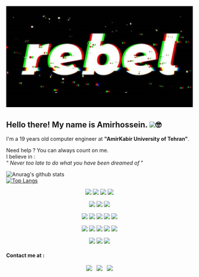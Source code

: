 ## [![amirhossein's header](https://github.com/amirhnajafiz/amirhnajafiz/blob/main/crop.php.jpg)](https://github.com/amirhnajafiz?tab=repositories)

<h2>Hello there! My name is Amirhossein. <img src="https://raw.githubusercontent.com/MartinHeinz/MartinHeinz/master/wave.gif" width="30px">🤓</h2>
<p>
  I'm a 19 years old computer engineer at <b>"AmirKabir University of Tehran"</b>.<br />
</p>
<p>
  Need help ? You can always count on me. <br />
  I believe in : <br />
  <q><i> Never too late to do what you have been dreamed of </i></q>
</p>


![Anurag's github stats](https://github-readme-stats.vercel.app/api?username=amirhnajafiz&show_icons=true&theme=dark&style=centerme)<br />
[![Top Langs](https://github-readme-stats.vercel.app/api/top-langs/?username=amirhnajafiz&langs_count=8&theme=dark&hide=HTML&style=centerme)](https://github.com/amirhnajafiz/github-readme-stats)

<p align="center">
  <img src="https://camo.githubusercontent.com/875b2967090ac970937698e92e1bfeefdc6168b9afb428aabfe321e19d549d74/68747470733a2f2f6564656e742e6769746875622e696f2f537570657254696e7949636f6e732f696d616765732f7376672f6c696e75782e737667" width=50 />
  <img src="https://camo.githubusercontent.com/060acf7e46293144e29fca9e750d2d73af82c51bcb2d7340eb3ff24e9e03c6f0/68747470733a2f2f6564656e742e6769746875622e696f2f537570657254696e7949636f6e732f696d616765732f7376672f64656269616e2e737667" width=50 />
  <img src="https://camo.githubusercontent.com/05eece38536aac5c8437e2cb46362e545443a80922c5e28463530726a6d186ac/68747470733a2f2f6564656e742e6769746875622e696f2f537570657254696e7949636f6e732f696d616765732f7376672f77696e646f77732e737667" width=50 />
  <img src="https://camo.githubusercontent.com/73bd7cb04728a3ba23bd6aa6740f7c8b585df12db44f4492ec46fc8e30b2115f/68747470733a2f2f6564656e742e6769746875622e696f2f537570657254696e7949636f6e732f696d616765732f7376672f6d61636f732e737667" width=50 />
</p>

<p align="center">
  <img src="https://cdn.svgporn.com/logos/jetbrains.svg" width=50 />
  <img src="https://cdn.svgporn.com/logos/xampp.svg" width=50 />
  <img src="https://cdn.svgporn.com/logos/git.svg" width=50 />
</p>

<p align="center">
  <img src="https://cdn.svgporn.com/logos/c.svg" width=50 />
  <img src="https://camo.githubusercontent.com/1141fa873ae7371cd6b723fef0cd57ca14923123983844571416854b7f5e8fb6/68747470733a2f2f6564656e742e6769746875622e696f2f537570657254696e7949636f6e732f696d616765732f7376672f63706c7573706c75732e737667" width=50 />
  <img src="https://camo.githubusercontent.com/a870803f30db1d15495072fa9e946a7fa6a6fc1a47fe12324aaf7509c410fc4a/68747470733a2f2f6564656e742e6769746875622e696f2f537570657254696e7949636f6e732f696d616765732f7376672f6a6176612e737667" width=50 />
  <img src="https://camo.githubusercontent.com/aa96ee3a3352c9c3c2161d3e95698d0885a277ab85d617fe77912627d37a3959/68747470733a2f2f6564656e742e6769746875622e696f2f537570657254696e7949636f6e732f696d616765732f7376672f707974686f6e2e737667" width=50 />
  <img src="https://camo.githubusercontent.com/a499f82c059b2fd21339974a9a7dfe2b72180faa14c9d420c02806c2e9b4362e/68747470733a2f2f6564656e742e6769746875622e696f2f537570657254696e7949636f6e732f696d616765732f7376672f646a616e676f70726f6a6563742e737667" width=50 />
</p>

<p align="center">
    <img src="https://cdn.svgporn.com/logos/html-5.svg" width=50 />
    <img src="https://cdn.svgporn.com/logos/css-3.svg" width=50 />
    <img src="https://cdn.svgporn.com/logos/jquery.svg" width=50 />
    <img src="https://cdn.svgporn.com/logos/sass.svg" width=50 />
    <img src="https://cdn.svgporn.com/logos/bootstrap.svg" width=50 />
</p>

<p align="center">
    <img src="https://cdn.svgporn.com/logos/cpanel.svg" width=50 />
    <img src="https://cdn.svgporn.com/logos/wordpress-icon.svg" width=50 />
    <img src="https://cdn.svgporn.com/logos/woocommerce-icon.svg" width=50 />
</p>


#### Contact me at : 
<p align='center'>
<a href="https://twitter.com/amirhnajafiz"><img height="30" src="https://github.com/stephenajulu/WaylonWalker/blob/main/icon/twitter.png?raw=true"></a>&nbsp;&nbsp;
<a href="https://instagram.com/amirh21"><img height="30" src="https://github.com/stephenajulu/WaylonWalker/blob/main/icon/instagram.jpg?raw=true"></a>&nbsp;&nbsp;
<a href="https://www.linkedin.com/in/amirnhnajafiz21/"><img height="30" src="https://github.com/stephenajulu/WaylonWalker/blob/main/icon/linkedin.png?raw=true"></a>
</p>
